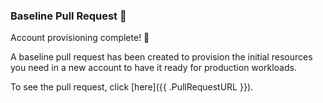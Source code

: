 ### Baseline Pull Request 🚧

Account provisioning complete! 🎉

A baseline pull request has been created to provision the initial resources you need in a new account to have it ready for production workloads.

To see the pull request, click [here]({{ .PullRequestURL }}).
